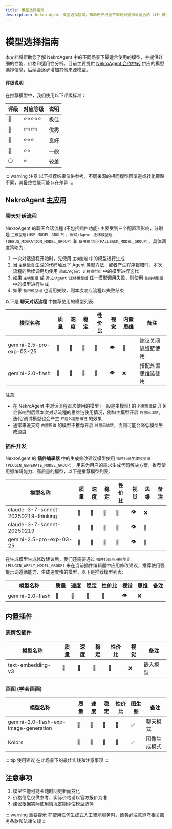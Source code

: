 ```yaml
---
title: 模型选择指南
description: Nekro Agent 模型选择指南，帮助用户根据不同场景选择最适合的 LLM 模型，包括性能、价格和适用场景的详细分析
---
```


# 模型选择指南

本文档将帮助您了解 NekroAgent 中的不同场景下最适合使用的模型，并提供详细的性能、价格和适用性分析。目前主要提供 [NekroAgent 合作中转](https://api.nekro.ai) 供应的模型选择信息，后续会逐步增加其他来源模型。

#### 评级说明

在推荐模型中，我们使用以下评级标准：

| 评级 | 对应等级   | 说明 |
| ---- | ---------- | ---- |
| 👑   | ⭐⭐⭐⭐⭐ | 极佳 |
| 🥇   | ⭐⭐⭐⭐   | 优秀 |
| 🥈   | ⭐⭐⭐     | 良好 |
| 🥉   | ⭐⭐       | 一般 |
| ⚪   | ⭐         | 较差 |

::: warning 注意
以下推荐结果仅供参考，不同来源的相同模型因渠道或转化策略不同，其最终性能可能存在差异
:::

## NekroAgent 主应用

### 聊天对话流程

NekroAgent 的聊天会话流程 (不包括插件功能) 主要受到三个配置项影响，分别是 `主模型组(USE_MODEL_GROUP)`、`调试/Agent 迁移模型组(DEBUG_MIGRATION_MODEL_GROUP)` 和 `备用模型组(FALLBACK_MODEL_GROUP)`，具体调度策略为:

1. 一次对话流程开始时，先使用 `主模型组` 中的模型进行生成
2. 当 `主模型组` 生成的代码触发了 Agent 类型方法，或者产生程序报错时，本次流程的后续调用均使用 `调试/Agent 迁移模型组` 中的模型进行迭代
3. 如果 `主模型组` 或 `调试/Agent 迁移模型组` 任一模型调用失败，则使用 `备用模型组` 中的模型进行生成
4. 如果 `备用模型组` 也调用失败，则本次响应流程以失败结束

以下是 **聊天对话流程** 中推荐使用的模型列表:

| 模型名称                 | 质量 | 速度 | 稳定 | 性价比 | 视觉 | 内置思维 | 备注               |
| ------------------------ | ---- | ---- | ---- | ------ | ---- | -------- | ------------------ |
| gemini-2.5-pro-exp-03-25 | 👑   | 🥈   | 🥇   | 🥉     | 👁️   | 🧠       | 建议关闭思维链使用 |
| gemini-2.0-flash         | 🥈   | 👑   | 🥇   | 🥈     | 👁️   | ❌       | 搭配外置思维链使用 |

注意:

- 在 NekroAgent 中对话流程首次使用的模型 (一般是主模型) 的 `外置思维链` 开关会影响到后续本次对话流程的思维链使用情况，例如主模型开启 `外置思维链`，迭代/调试模型也会产生 `开启外置思维链` 的效果
- 通常来说支持 `内置思维` 的模型不推荐开启 `外置思维链`，否则可能会降低模型生成速度

### 插件开发

NekroAgent 的 **插件编辑器** 中的生成修改建议模型使用 `插件代码生成模型组(PLUGIN_GENERATE_MODEL_GROUP)`，用来为用户的需求生成代码解决方案，推荐使用强编码能力、高质量的模型，以下是推荐模型列表:

| 模型名称                            | 质量 | 速度 | 稳定 | 性价比 | 视觉 | 思维 | 备注 |
| ----------------------------------- | ---- | ---- | ---- | ------ | ---- | ---- | ---- |
| claude-3-7-sonnet-20250219-thinking | 👑   | 🥇   | 🥇   | 🥈     | 👁️   | ❌   |      |
| claude-3-7-sonnet-20250219          | 👑   | 🥇   | 🥇   | 🥈     | 👁️   | 🧠   |      |
| gemini-2.5-pro-exp-03-25            | 👑   | 🥈   | 🥇   | 🥉     | 👁️   | 🧠   |      |

在生成模型生成修改建议后，我们还需要通过 `插件代码应用模型组(PLUGIN_APPLY_MODEL_GROUP)` 来在当前插件编辑器中应用修改建议，推荐使用强提示词遵循能力、生成速度快的模型，以下是推荐模型列表:

| 模型名称         | 质量 | 速度 | 稳定 | 性价比 | 视觉 | 思维 | 备注 |
| ---------------- | ---- | ---- | ---- | ------ | ---- | ---- | ---- |
| gemini-2.0-flash | 🥈   | 👑   | 🥇   | 🥈     | 👁️   | ❌   |      |

## 内置插件

### 表情包插件

| 模型名称          | 质量 | 速度 | 稳定 | 性价比 | 视觉 | 备注     |
| ----------------- | ---- | ---- | ---- | ------ | ---- | -------- |
| text-embedding-v3 | 👑   | 👑   | 👑   | 👑     | ❌   | 嵌入模型 |

### 画图 (学会画画)

| 模型名称                              | 质量 | 速度 | 稳定 | 性价比 | 图生图 | 备注         |
| ------------------------------------- | ---- | ---- | ---- | ------ | ------ | ------------ |
| gemini-2.0-flash-exp-image-generation | 👑   | 👑   | 🥈   | 🥈     | ✅     | 聊天模式     |
| Kolors                                | 🥈   | 🥇   | 👑   | 🥇     | ✅     | 图像生成模式 |

::: tip 使用建议
在此场景下的最佳实践和注意事项
:::

## 注意事项

1. 模型性能可能会随时间更新而变化
2. 价格信息仅供参考，实际价格请以官方报价为准
3. 建议根据实际使用情况定期评估模型选择

::: warning 重要提示
在使用任何生成式人工智能服务时，请务必注意遵守相关服务条款和法律法规
:::
